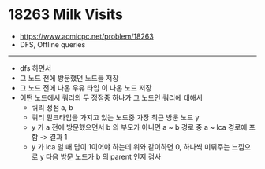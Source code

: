 # 18263 Milk Visits

- https://www.acmicpc.net/problem/18263
- DFS, Offline queries
---
- dfs 하면서
- 그 노드 전에 방문했던 노드들 저장
- 그 노드 전에 나온 우유 타입 이 나온 노드 저장
- 어떤 노드에서 쿼리의 두 정점중 하나가 그 노드인 쿼리에 대해서
    - 쿼리 정점 a, b
    - 쿼리 밀크타입을 가지고 있는 노드중 가장 최근 방문 노드 y
    - y 가 a 전에 방문했으면서 b 의 부모가 아니면 a ~ b 경로 중 a ~ lca 경로에 포함 -> 결과 1
    - y 가 lca 일 때 답이 1이어야 하는데 위와 같이하면 0, 하나씩 미뤄주는 느낌으로 y 다음 방문 노드가 b 의 parent 인지 검사
